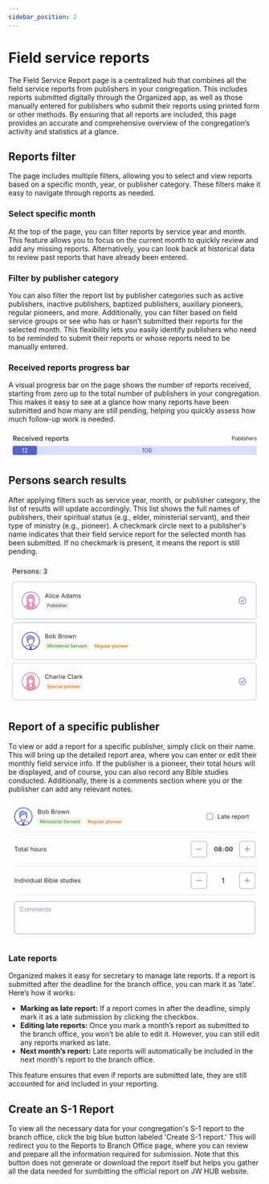 ```yaml
---
sidebar_position: 2
---
```


# Field service reports

The Field Service Report page is a centralized hub that combines all the field service reports from publishers in your congregation. This includes reports submitted digitally through the Organized app, as well as those manually entered for publishers who submit their reports using printed form or other methods. By ensuring that all reports are included, this page provides an accurate and comprehensive overview of the congregation’s activity and statistics at a glance.

## Reports filter

The page includes multiple filters, allowing you to select and view reports based on a specific month, year, or publisher category. These filters make it easy to navigate through reports as needed.

### Select specific month

At the top of the page, you can filter reports by service year and month. This feature allows you to focus on the current month to quickly review and add any missing reports. Alternatively, you can look back at historical data to review past reports that have already been entered.

### Filter by publisher category

You can also filter the report list by publisher categories such as active publishers, inactive publishers, baptized publishers, auxiliary pioneers, regular pioneers, and more. Additionally, you can filter based on field service groups or see who has or hasn’t submitted their reports for the selected month. This flexibility lets you easily identify publishers who need to be reminded to submit their reports or whose reports need to be manually entered.

### Received reports progress bar

A visual progress bar on the page shows the number of reports received, starting from zero up to the total number of publishers in your congregation. This makes it easy to see at a glance how many reports have been submitted and how many are still pending, helping you quickly assess how much follow-up work is needed.

![Received reports progress bar](./img/received-reports-bar.png)

## Persons search results

After applying filters such as service year, month, or publisher category, the list of results will update accordingly. This list shows the full names of publishers, their spiritual status (e.g., elder, ministerial servant), and their type of ministry (e.g., pioneer). A checkmark circle next to a publisher's name indicates that their field service report for the selected month has been submitted. If no checkmark is present, it means the report is still pending.

![Filter and view publisher's reports in Organized](./img/persons-results.png)

## Report of a specific publisher

To view or add a report for a specific publisher, simply click on their name. This will bring up the detailed report area, where you can enter or edit their monthly field service info. If the publisher is a pioneer, their total hours will be displayed, and of course, you can also record any Bible studies conducted. Additionally, there is a comments section where you or the publisher can add any relevant notes.

![Field service report of publishers](./img/report-example.png)

### Late reports

Organized makes it easy for secretary to manage late reports. If a report is submitted after the deadline for the branch office, you can mark it as 'late'. Here’s how it works:

- **Marking as late report:** If a report comes in after the deadline, simply mark it as a late submission by clicking the checkbox. 
- **Editing late reports:** Once you mark a month’s report as submitted to the branch office, you won’t be able to edit it. However, you can still edit any reports marked as late.
- **Next month’s report:** Late reports will automatically be included in the next month's report to the branch office.

This feature ensures that even if reports are submitted late, they are still accounted for and included in your reporting.

## Create an S-1 Report

To view all the necessary data for your congregation's S-1 report to the branch office, click the big blue button labeled 'Create S-1 report.' This will redirect you to the Reports to Branch Office page, where you can review and prepare all the information required for submission. Note that this button does not generate or download the report itself but helps you gather all the data needed for sumbitting the official report on JW HUB website.